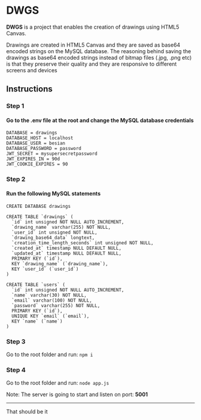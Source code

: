 
# DWGS

**DWGS** is a project that enables the creation of drawings using HTML5 Canvas.

Drawings are created in HTML5 Canvas and they are saved as base64 encoded strings on the MySQL database. The reasoning behind saving the drawings as base64 encoded strings instead of bitmap files (.jpg, .png etc) is that they preserve their quality and they are responsive to different screens and devices



## Instructions

### Step 1

#### Go to the .env file at the root and change the MySQL database credentials
```
DATABASE = drawings
DATABASE_HOST = localhost
DATABASE_USER = besian
DATABASE_PASSWORD = password
JWT_SECRET = mysupersecretpassword
JWT_EXPIRES_IN = 90d
JWT_COOKIE_EXPIRES = 90
```

### Step 2

#### Run the following MySQL statements

```
CREATE DATABASE drawings
```

```
CREATE TABLE `drawings` (
  `id` int unsigned NOT NULL AUTO_INCREMENT,
  `drawing_name` varchar(255) NOT NULL,
  `user_id` int unsigned NOT NULL,
  `drawing_base64_data` longtext,
  `creation_time_length_seconds` int unsigned NOT NULL,
  `created_at` timestamp NULL DEFAULT NULL,
  `updated_at` timestamp NULL DEFAULT NULL,
  PRIMARY KEY (`id`),
  KEY `drawing_name` (`drawing_name`),
  KEY `user_id` (`user_id`)
)
```

```
CREATE TABLE `users` (
  `id` int unsigned NOT NULL AUTO_INCREMENT,
  `name` varchar(30) NOT NULL,
  `email` varchar(100) NOT NULL,
  `password` varchar(255) NOT NULL,
  PRIMARY KEY (`id`),
  UNIQUE KEY `email` (`email`),
  KEY `name` (`name`)
) 
```

### Step 3

Go to the root folder and run: `npm i`

### Step 4

Go to the root folder and run: `node app.js`

Note: The server is going to start and listen on port: **5001**

---

That should be it
